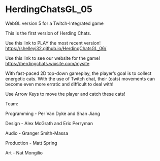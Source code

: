 # HerdingChatsGL_05

WebGL version 5 for a Twitch-Integrated game

This is the first version of Herding Chats. 

Use this link to PLAY the most recent version! https://shelleyj32.github.io/HerdingChatsGL_06/

Use this link to see our website for the game! https://herdingchats.wixsite.com/mysite

With fast-paced 2D top-down gameplay, the player’s goal is to collect energetic cats. With the use of Twitch chat, their (cats) movements can become even more erratic and difficult to deal with!

Use Arrow Keys to move the player and catch these cats!

Team:

Programming - Per Van Dyke and Shan Jiang

Design - Alex McGrath and Eric Perryman

Audio - Granger Smith-Massa

Production - Matt Spring

Art - Nat Mongilio
